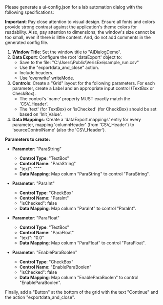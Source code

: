 
Please generate a ui-config.json for a lab automation dialog with the following specifications:

**Important**: Pay close attention to visual design. Ensure all fonts and colors provide strong contrast against the application's theme colors for readability. Also, pay attention to dimensions; the window's size cannot be too small, even if there is little content. And, do not add comments in the generated config file.

1.  **Window Title**: Set the window title to "AiDialogDemo".
2.  **Data Export**: Configure the root 'dataExport' object to:
    * Save to the file: "C:\Users\Public\VerisExe\sample_run.csv"
    * Use the "exportdata_and_close" action.
    * Include headers.
    * Use 'overwrite' writeMode.
3.  **Controls**: Create a "Grid" layout for the following parameters. For each parameter, create a Label and an appropriate input control (TextBox or CheckBox).
    * The control's 'name' property MUST exactly match the 'CSV_Header'.
    * The 'text' (for TextBox) or 'isChecked' (for CheckBox) should be set based on 'Init_Value'.
4.  **Data Mappings**: Create a 'dataExport.mappings' entry for every parameter, mapping 'columnHeader' (from 'CSV_Header') to 'sourceControlName' (also the 'CSV_Header').

**Parameters to create:**

-   **Parameter**: "ParaString"
    -   **Control Type**: "TextBox"
    -   **Control Name**: "ParaString"
    - "text": "\"\""
    -   **Data Mapping**: Map column "ParaString" to control "ParaString".

-   **Parameter**: "ParaInt"
    -   **Control Type**: "CheckBox"
    -   **Control Name**: "ParaInt"
    - "isChecked": false
    -   **Data Mapping**: Map column "ParaInt" to control "ParaInt".

-   **Parameter**: "ParaFloat"
    -   **Control Type**: "TextBox"
    -   **Control Name**: "ParaFloat"
    - "text": "0.0"
    -   **Data Mapping**: Map column "ParaFloat" to control "ParaFloat".

-   **Parameter**: "EnableParaBoolen"
    -   **Control Type**: "CheckBox"
    -   **Control Name**: "EnableParaBoolen"
    - "isChecked": false
    -   **Data Mapping**: Map column "EnableParaBoolen" to control "EnableParaBoolen".

Finally, add a "Button" at the bottom of the grid with the text "Continue" and the action "exportdata_and_close".

